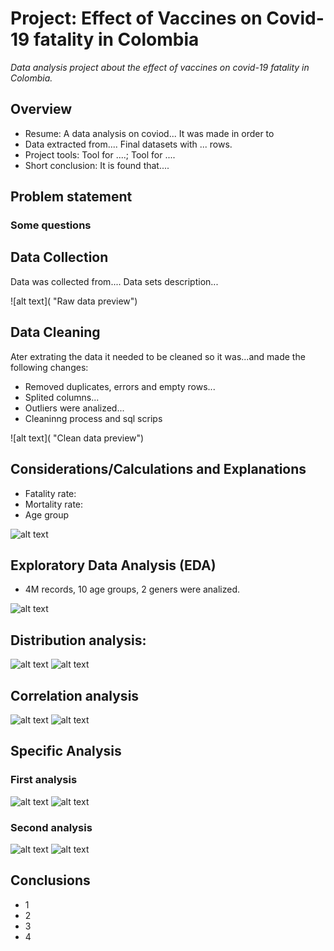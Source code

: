 # Project: Effect of Vaccines on Covid-19 fatality in Colombia
*Data analysis project about the effect of vaccines on covid-19 fatality in Colombia.*

## Overview
- Resume: A data analysis on coviod... It was made in order to
- Data extracted from.... Final datasets with ... rows.
- Project tools: Tool for ....; Tool for ....
- Short conclusion: It is found that....

## Problem statement

### Some questions



## Data Collection
Data was collected from....
Data sets description...

![alt text]( "Raw data preview")




## Data Cleaning
Ater extrating the data it needed to be cleaned so it was...and made the following changes:
- Removed duplicates, errors and empty rows...
- Splited columns...
- Outliers were analized...
- Cleaninng process and sql scrips

![alt text]( "Clean data preview")




## Considerations/Calculations and Explanations
- Fatality rate:
- Mortality rate:
- Age group

![alt text]( "")




## Exploratory Data Analysis (EDA)
- 4M records, 10 age groups, 2 geners were analized.

![alt text]( "Count")

## Distribution analysis: 

![alt text]( "")
![alt text]( "")

## Correlation analysis

![alt text]( "")
![alt text]( "")




## Specific Analysis

### First analysis

![alt text]( "")
![alt text]( "")

### Second analysis

![alt text]( "")
![alt text]( "")




## Conclusions
- 1
- 2
- 3
- 4 

<!---Para ocultar-->
